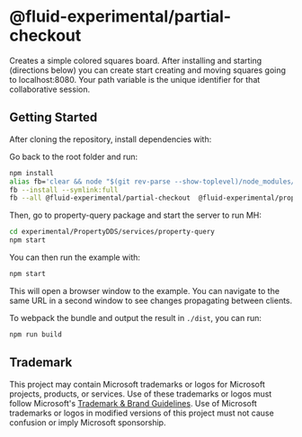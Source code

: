 # @fluid-experimental/partial-checkout
Creates a simple colored squares board. After installing and starting (directions below) you can create start creating and moving squares going to localhost:8080. Your path variable is the unique identifier for that collaborative session.

## Getting Started

After cloning the repository, install dependencies with:

Go back to the root folder and run:
```bash
npm install
alias fb='clear && node "$(git rev-parse --show-toplevel)/node_modules/.bin/fluid-build"'
fb --install --symlink:full
fb --all @fluid-experimental/partial-checkout  @fluid-experimental/property-query tinylicious
```

Then, go to property-query package and start the server to run MH:
```bash
cd experimental/PropertyDDS/services/property-query
npm start
```

You can then run the example with:

```bash
npm start
```

This will open a browser window to the example.  You can navigate to the same URL in a second window to see changes propagating between clients.

To webpack the bundle and output the result in `./dist`, you can run:

```bash
npm run build
```

## Trademark

This project may contain Microsoft trademarks or logos for Microsoft projects, products, or services. Use of these trademarks
or logos must follow Microsoft's [Trademark & Brand Guidelines](https://www.microsoft.com/en-us/legal/intellectualproperty/trademarks/usage/general).
Use of Microsoft trademarks or logos in modified versions of this project must not cause confusion or imply Microsoft sponsorship.
